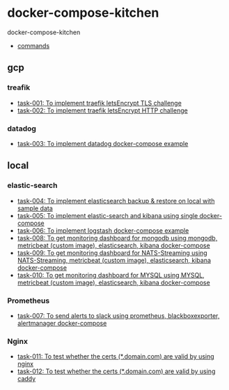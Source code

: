 # docker-compose-kitchen
docker-compose-kitchen


- [commands]()

## gcp

### treafik
- [task-001: To implement traefik letsEncrypt TLS challenge](gcp/task-001-traefik-letsEncrypt-tls-challenge)
- [task-002: To implement traefik letsEncrypt HTTP challenge](gcp/task-002-traefik-letsEncrypt-http-challenge)

### datadog
- [task-003: To implement datadog docker-compose example](gcp/task-003-datadog)

## local

### elastic-search
- [task-004: To implement elasticsearch backup & restore on local with sample data](local-mac/task-004-elastic-search-backup-restore-local-with-sample-data)
- [task-005: To implement elastic-search and kibana using single docker-compose](local-mac/task-005-elastic-search-kibana)
- [task-006: To implement logstash docker-compose example](local-mac/task-006-logstash)
- [task-008: To get monitoring dashboard for mongodb using mongodb, metricbeat (custom image), elasticsearch, kibana docker-compose](local-mac/task-008-mongodb-metricbeat-elasticsearch-kibana)
- [task-009: To get monitoring dashboard for NATS-Streaming using NATS-Streaming, metricbeat (custom image), elasticsearch, kibana docker-compose](local-mac/task-009-natsStreaming-metricbeat-elasticsearch-kibana)
- [task-010: To get monitoring dashboard for MYSQL using MYSQL, metricbeat (custom image), elasticsearch, kibana docker-compose](local-mac/task-010-mysql-metricbeat-elasticsearch-kibana)


### Prometheus
- [task-007: To send alerts to slack using prometheus, blackboxexporter, alertmanager docker-compose](local-mac/task-007-prometheus-blackboxexporter-alertmanager)


### Nginx

- [task-011: To test whether the certs (*.domain.com) are valid by using nginx](local-mac/task-011-nginx-https-domain-test)
- [task-012: To test whether the certs (*.domain.com) are valid by using caddy](local-mac/task-012-caddy-https-domain-test-with-custom-certs)